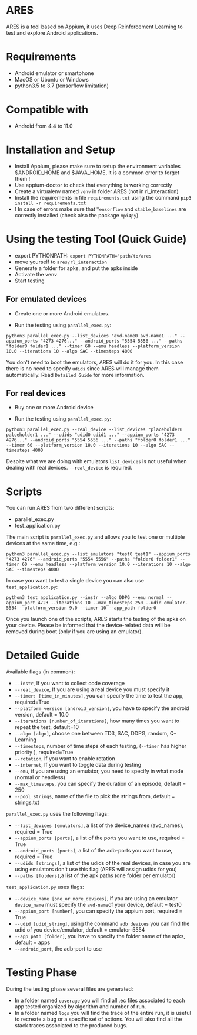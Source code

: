 
# ARES

ARES is a tool based on Appium, it uses Deep Reinforcement Learning to test and explore Android applications.


# Requirements

* Android emulator or smartphone
* MacOS or Ubuntu or Windows
* python3.5 to 3.7 (tensorflow limitation)

# Compatible with

* Android from 4.4 to 11.0

# Installation and Setup

* Install Appium, please make sure to setup the environment variables $ANDROID_HOME and $JAVA_HOME, it is a common error to forget them !
* Use appium-doctor to check that everything is working correctly
* Create a virtualenv named `venv` in folder ARES (not in rl_interaction)
* Install the requirements in file `requirements.txt` using the command `pip3 install -r requirements.txt`
* ! In case of errors make sure that `Tensorflow` and `stable_baselines` are correctly installed (check also the package `mpi4py`)


# Using the testing Tool (Quick Guide)

* export PYTHONPATH: ``export PYTHONPATH="path/to/ares``
* move yourself to `ares/rl_interaction`
* Generate a folder for apks, and put the apks inside
* Activate the venv 
* Start testing

## For emulated devices

* Create one or more Android emulators.

* Run the testing using `parallel_exec.py`:

`python3 parallel_exec.py --list_devices "avd-name0 avd-name1 ..." --appium_ports "4273 4276..." --android_ports "5554 5556 ..." --paths "folder0 folder1 ..." --timer 60 --emu headless --platform_version 10.0 --iterations 10 --algo SAC --timesteps 4000`
 
 You don't need to boot the emulators, ARES will do it for you.
 In this case there is no need to specify `udids` since ARES will manage them automatically.
 Read `Detailed Guide` for more information.


## For real devices

* Buy one or more Android device

* Run the testing using `parallel_exec.py`:

`python3 parallel_exec.py --real_device --list_devices "placeholder0 palceholder1 ..." --udids "udid0 udid1 ..." --appium_ports "4273 4276..." --android_ports "5554 5556 ..." --paths "folder0 folder1 ..." --timer 60 --platform_version 10.0 --iterations 10 --algo SAC --timesteps 4000`

Despite what we are doing with emulators `list_devices` is not useful when dealing with real devices. 
`--real_device` is required. 


# Scripts

You can run ARES from two different scripts:
* parallel_exec.py
* test_application.py

The main script is `parallel_exec.py` and allows you to test one or multiple devices at the same time, e.g.:

`python3 parallel_exec.py --list_emulators "test0 test1" --appium_ports "4273 4276" --android_ports "5554 5556" --paths "folder0 folder1" --timer 60 --emu headless --platform_version 10.0 --iterations 10 --algo SAC --timesteps 4000`

In case you want to test a single device you can also use `test_application.py`:

`python3 test_application.py --instr --algo DDPG --emu normal --appium_port 4723 --iterations 10 --max_timesteps 250 --udid emulator-5554 --platform_version 9.0 --timer 10 --app_path folder0`

Once you launch one of the scripts, ARES starts the testing of the apks on your device.
Please be informed that the device-related data will be removed during boot (only if you are using an emulator). 


# Detailed Guide

Available flags (in common):

* `--instr`,  If you want to collect code coverage
* `--real_device`, If you are using a real device you must specify it
* `--timer: [time_in_minutes]`, you can specify the time to test the app, required=True
* `--platform_version [android_version]`, you have to specify the android version, default = 10.0 
* `--iterations [number_of_iterations]`, how many times you want to repeat the test, default=10
* `--algo [algo]`, choose one between TD3, SAC, DDPG, random, Q-Learning
* `--timesteps`, number of time steps of each testing, (`--timer` has higher priority ), required=True
* `--rotation`, If you want to enable rotation
* `--internet`, If you want to toggle data during testing
* `--emu`, if you are using an emulator, you need to specify in what mode (normal or headless)
* `--max_timesteps`, you can specify the duration of an episode, default = 250
* `--pool_strings`, name of the file to pick the strings from, default = strings.txt

`parallel_exec.py` uses the following flags:

* `--list_devices [emulators]`, a list of the device_names (avd_names), required = True
* `--appium_ports [ports]`, a list of the ports you want to use, required = True
* `--android_ports [ports]`, a list  of the adb-ports you want to use, required = True
* `--udids [strings]`, a list of the udids of the real devices, in case you are using 
emulators don't use this flag (ARES will assign udids for you) 
* `--paths [folders]`,a list of the apk paths (one folder per emulator)


`test_application.py` uses flags:
* `--device_name [one_or_more_devices]`, if you are using an emulator `device_name` must specify the `avd-name`of your device, default = test0
* `--appium_port [number]`, you can specify the appium port, required = True
* `--udid [udid_string]`, using the command `adb devices` you can find the udid of you device/emulator, 
default = emulator-5554
*  `--app_path [folder]`, you have to specify the folder name of the apks, default = apps
* `--android_port`, the adb-port to use


# Testing Phase

During the testing phase several files are generated:

* In a folder named `coverage` you will find all .ec files associated to each app tested organized by algorithm and number of run.
* In a folder named `logs` you will find the trace of the entire run, it is useful to recreate a bug or a specific set of actions. You will also find all the stack traces associated to the produced bugs.







